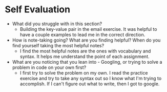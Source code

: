 # Self Evaluation

- What did you struggle with in this section?
  - Building the key-value pair in the email exercise. It was helpful to have a couple examples to lead me in the correct direction.
- How is note-taking going? What are you finding helpful? When do you find yourself taking the most helpful notes?
  - I find the most helpful notes are the ones with vocabulary and syntax. It helps me understand the point of each assignment.
- What are you noticing that you lean into - Googling, or trying to solve a problem in code on your own first?
  - I first try to solve the problem on my own. I read the practice exercise and try to take any syntax out so I know what I'm trying to accomplish. If I can't figure out what to write, then I got to google.
